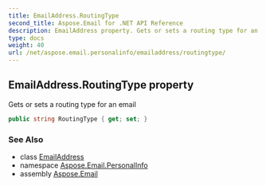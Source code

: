 ```yaml
---
title: EmailAddress.RoutingType
second_title: Aspose.Email for .NET API Reference
description: EmailAddress property. Gets or sets a routing type for an email
type: docs
weight: 40
url: /net/aspose.email.personalinfo/emailaddress/routingtype/
---
```

## EmailAddress.RoutingType property

Gets or sets a routing type for an email

```csharp
public string RoutingType { get; set; }
```

### See Also

* class [EmailAddress](../)
* namespace [Aspose.Email.PersonalInfo](../../emailaddress/)
* assembly [Aspose.Email](../../../)



